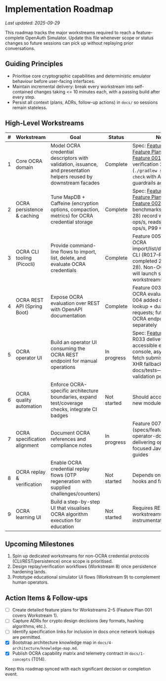 # Implementation Roadmap

_Last updated: 2025-09-29_

This roadmap tracks the major workstreams required to reach a feature-complete OpenAuth Simulator. Update this file whenever scope or status changes so future sessions can pick up without replaying prior conversations.

## Guiding Principles

- Prioritise core cryptographic capabilities and deterministic emulator behaviour before user-facing interfaces.
- Maintain incremental delivery: break every workstream into self-contained changes taking &lt;= 10 minutes each, with a passing build after every step.
- Persist all context (plans, ADRs, follow-up actions) in `docs/` so sessions remain stateless.

## High-Level Workstreams

| # | Workstream | Goal | Status | Notes |
|---|------------|------|--------|-------|
| 1 | Core OCRA domain | Model OCRA credential descriptors with validation, issuance, and presentation helpers reused by downstream facades | Complete | Spec: [Feature 001](specs/feature-001-core-credential-domain.md), Plan: [Feature Plan 001](feature-plan-001-core-domain.md), Tasks: [Feature 001 Tasks](tasks/feature-001-core-credential-domain.md); Final verification 2025-09-28 (`./gradlew spotlessApply check` with ArchUnit guardrails active) |
| 2 | OCRA persistence & caching | Tune MapDB + Caffeine (encryption options, compaction, metrics) for OCRA credential storage | Complete | Spec: [Feature 002](specs/feature-002-persistence-hardening.md), Plan: [Feature Plan 002](feature-plan-002-persistence-hardening.md), Tasks: [Feature 002 Tasks](tasks/feature-002-persistence-hardening.md); Final benchmarks (2025-09-28) record writes ≈2.57k ops/s, reads ≈330k ops/s, P99 ≈0.02283 ms |
| 3 | OCRA CLI tooling (Picocli) | Provide command-line flows to import, list, delete, and evaluate OCRA credentials | Complete | Feature 005 delivered OCRA import/list/delete/evaluate CLI (R017–R020 completed 2025-09-28). Non-OCRA protocols will launch separate workstreams. |
| 4 | OCRA REST API (Spring Boot) | Expose OCRA evaluation over REST with OpenAPI documentation | Complete | Feature 003 delivered OCRA evaluation, Feature 004 added credential lookup + dual-mode requests; future non-OCRA endpoints tracked separately |
| 5 | OCRA operator UI | Build an operator UI consuming the OCRA REST endpoint for manual operations | In progress | Spec: [Feature 006](specs/feature-006-ocra-operator-ui.md); R021–R033 delivered accessible evaluation console, async JSON fetch submissions with XHR fallback, updated docs/tests—final operator validation pending |
| 6 | OCRA quality automation | Enforce OCRA-specific architecture boundaries, expand test/coverage checks, integrate CI badges | Not started | Should accompany each new module |
| 7 | OCRA specification alignment | Document OCRA references and compliance notes | In progress | Feature 007 (specs/feature-007-operator-docs.md) delivering operator-focused Java/CLI/REST guides |
| 8 | OCRA replay & verification | Enable OCRA credential replay flows (OTP regeneration with supplied challenges/counters) | Not started | Depends on persistence hooks and facade support |
| 9 | OCRA learning UI | Build a step-by-step UI that visualises OCRA algorithm execution for education | Not started | Requires REST/UI workstreams and instrumentation |

## Upcoming Milestones

1. Spin up dedicated workstreams for non-OCRA credential protocols (CLI/REST/persistence) once scope is prioritised.
2. Design replay/verification workflows (Workstream 8) once persistence hardening lands.
3. Prototype educational simulator UI flows (Workstream 9) to complement human operators.

## Action Items & Follow-ups

- [ ] Create detailed feature plans for Workstreams 2–5 (Feature Plan 001 covers Workstream 1).
- [ ] Capture ADRs for crypto design decisions (key formats, hashing algorithms, etc.).
- [ ] Identify specification links for inclusion in docs once network lookups are permitted.
- [x] Bootstrap architecture knowledge map in `docs/4-architecture/knowledge-map.md`.
- [x] Publish OCRA capability matrix and telemetry contract in `docs/1-concepts` (T014).

Keep this roadmap synced with each significant decision or completion event.
